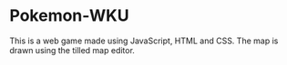 # Pokemon-WKU
This is a web game made using JavaScript, HTML and CSS. The map is drawn using the tilled map editor. 

